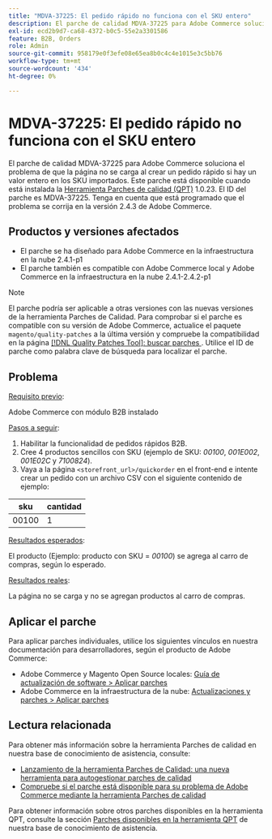 ```yaml
---
title: "MDVA-37225: El pedido rápido no funciona con el SKU entero"
description: El parche de calidad MDVA-37225 para Adobe Commerce soluciona el problema de que la página no se carga al crear un pedido rápido si hay un valor entero en los SKU importados. Este parche está disponible cuando está instalada la [Quality Patches Tool (QPT)](https://devdocs.magento.com/guides/v2.4/comp-mgr/patching.html#mqp) 1.0.23. El ID del parche es MDVA-37225. Tenga en cuenta que está programado que el problema se corrija en la versión 2.4.3 de Adobe Commerce.
exl-id: ecd2b9d7-ca68-4372-b0c5-55e2a3301586
feature: B2B, Orders
role: Admin
source-git-commit: 958179e0f3efe08e65ea8b0c4c4e1015e3c5bb76
workflow-type: tm+mt
source-wordcount: '434'
ht-degree: 0%

---
```


# MDVA-37225: El pedido rápido no funciona con el SKU entero

El parche de calidad MDVA-37225 para Adobe Commerce soluciona el problema de que la página no se carga al crear un pedido rápido si hay un valor entero en los SKU importados. Este parche está disponible cuando está instalada la [Herramienta Parches de calidad (QPT)](https://devdocs.magento.com/guides/v2.4/comp-mgr/patching.html#mqp) 1.0.23. El ID del parche es MDVA-37225. Tenga en cuenta que está programado que el problema se corrija en la versión 2.4.3 de Adobe Commerce.

## Productos y versiones afectados

* El parche se ha diseñado para Adobe Commerce en la infraestructura en la nube 2.4.1-p1
* El parche también es compatible con Adobe Commerce local y Adobe Commerce en la infraestructura en la nube 2.4.1-2.4.2-p1

>[!NOTE]
>
>El parche podría ser aplicable a otras versiones con las nuevas versiones de la herramienta Parches de Calidad. Para comprobar si el parche es compatible con su versión de Adobe Commerce, actualice el paquete `magento/quality-patches` a la última versión y compruebe la compatibilidad en la página [[!DNL Quality Patches Tool]: buscar parches ](https://devdocs.magento.com/quality-patches/tool.html#patch-grid). Utilice el ID de parche como palabra clave de búsqueda para localizar el parche.

## Problema

<u>Requisito previo</u>:

Adobe Commerce con módulo B2B instalado

<u>Pasos a seguir</u>:

1. Habilitar la funcionalidad de pedidos rápidos B2B.
1. Cree 4 productos sencillos con SKU (ejemplo de SKU: *00100*, *001E002*, *001E02C* y *7100824*).
1. Vaya a la página ``<storefront_url>/quickorder`` en el front-end e intente crear un pedido con un archivo CSV con el siguiente contenido de ejemplo:

| sku | cantidad |
|---|---|
| 00100 | 1 |


<u>Resultados esperados</u>:

El producto (Ejemplo: producto con SKU = *00100*) se agrega al carro de compras, según lo esperado.

<u>Resultados reales</u>:

La página no se carga y no se agregan productos al carro de compras.


## Aplicar el parche

Para aplicar parches individuales, utilice los siguientes vínculos en nuestra documentación para desarrolladores, según el producto de Adobe Commerce:

* Adobe Commerce y Magento Open Source locales: [Guía de actualización de software > Aplicar parches](https://devdocs.magento.com/guides/v2.4/comp-mgr/patching/mqp.html)
* Adobe Commerce en la infraestructura de la nube: [Actualizaciones y parches > Aplicar parches](https://devdocs.magento.com/cloud/project/project-patch.html)

## Lectura relacionada

Para obtener más información sobre la herramienta Parches de calidad en nuestra base de conocimiento de asistencia, consulte:

* [Lanzamiento de la herramienta Parches de Calidad: una nueva herramienta para autogestionar parches de calidad](/help/announcements/adobe-commerce-announcements/magento-quality-patches-released-new-tool-to-self-serve-quality-patches.md)
* [Compruebe si el parche está disponible para su problema de Adobe Commerce mediante la herramienta Parches de calidad](/help/support-tools/patches-available-in-qpt-tool/check-patch-for-magento-issue-with-magento-quality-patches.md)

Para obtener información sobre otros parches disponibles en la herramienta QPT, consulte la sección [Parches disponibles en la herramienta QPT](https://support.magento.com/hc/en-us/sections/360010506631-Patches-available-in-QPT-tool-) de nuestra base de conocimiento de asistencia.
